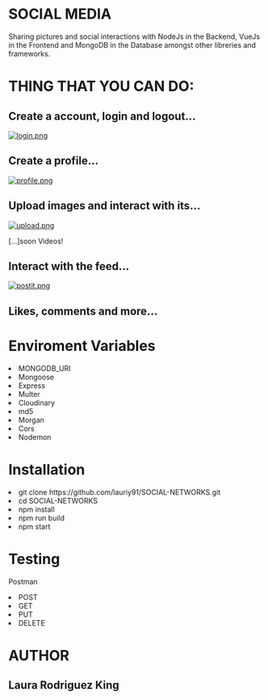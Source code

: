 <h1>SOCIAL MEDIA</h1>

<p>Sharing pictures and social interactions with NodeJs in the Backend, VueJs in the Frontend and MongoDB in the Database amongst other libreries and frameworks.</p>

<h1> THING THAT YOU CAN DO: </h1>


<h2> Create a account, login and logout... </h2>

[![login.png](https://i.postimg.cc/0QsKV8rm/login.png)](https://postimg.cc/Mc9GTJ7K)

<h2> Create a profile... </h2>

[![profile.png](https://i.postimg.cc/3Rtr27G3/profile.png)](https://postimg.cc/Vrbccx4h)

<h2> Upload images and interact with its... </h2>

[![upload.png](https://i.postimg.cc/9QPhGC3s/upload.png)](https://postimg.cc/75Ld4vZN)

<label>[...]soon Videos!</label>

<h2> Interact with the feed... </h2>

[![postit.png](https://i.postimg.cc/br2XdjHC/postit.png)](https://postimg.cc/7JDtQdR0)

<h2> Likes, comments and more... </h2>

<h1>Enviroment Variables</h1>

<li>MONGODB_URI</li>
<li>Mongoose</li>
<li>Express</li>
<li>Multer</li>
<li>Cloudinary</li>
<li>md5</li>
<li>Morgan</li>
<li>Cors</li>
<li>Nodemon</li>

<h1>Installation</h1>

<li>git clone https://github.com/lauriy91/SOCIAL-NETWORKS.git</li>
<li>cd SOCIAL-NETWORKS</li>
<li>npm install</li>
<li>npm run build</li>
<li>npm start</li>

<h1>Testing</h1>

<label>Postman</label>

<li>POST</li>
<li>GET</li>
<li>PUT</li>
<li>DELETE</li>

<h1>AUTHOR</h1>
<h2>Laura Rodriguez King</h2>

